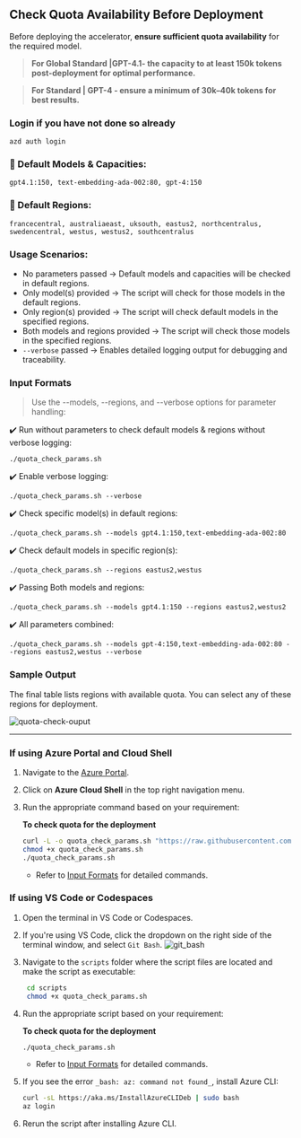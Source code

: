 ## Check Quota Availability Before Deployment

Before deploying the accelerator, **ensure sufficient quota availability** for the required model.

> **For Global Standard |GPT-4.1- the capacity to at least 150k tokens post-deployment for optimal performance.**

> **For Standard | GPT-4 - ensure a minimum of 30k–40k tokens for best results.**

### Login if you have not done so already
```
azd auth login
```


### 📌 Default Models & Capacities:
```
gpt4.1:150, text-embedding-ada-002:80, gpt-4:150
```
### 📌 Default Regions:
```
francecentral, australiaeast, uksouth, eastus2, northcentralus, swedencentral, westus, westus2, southcentralus
```
### Usage Scenarios:
- No parameters passed → Default models and capacities will be checked in default regions.
- Only model(s) provided → The script will check for those models in the default regions.
- Only region(s) provided → The script will check default models in the specified regions.
- Both models and regions provided → The script will check those models in the specified regions.
- `--verbose` passed → Enables detailed logging output for debugging and traceability.
  
### **Input Formats**
> Use the --models, --regions, and --verbose options for parameter handling:

✔️ Run without parameters to check default models & regions without verbose logging:
   ```
  ./quota_check_params.sh
   ```
✔️ Enable verbose logging:
   ```
  ./quota_check_params.sh --verbose
   ```
✔️ Check specific model(s) in default regions:
  ```
  ./quota_check_params.sh --models gpt4.1:150,text-embedding-ada-002:80
  ```
✔️ Check default models in specific region(s):
  ```
./quota_check_params.sh --regions eastus2,westus
  ```
✔️ Passing Both models and regions:  
  ```
  ./quota_check_params.sh --models gpt4.1:150 --regions eastus2,westus2
  ```
✔️ All parameters combined:
  ```
 ./quota_check_params.sh --models gpt-4:150,text-embedding-ada-002:80 --regions eastus2,westus --verbose
  ```

### **Sample Output**
The final table lists regions with available quota. You can select any of these regions for deployment.

![quota-check-ouput](images/quota-check-output.png)

---
### **If using Azure Portal and Cloud Shell**

1. Navigate to the [Azure Portal](https://portal.azure.com).
2. Click on **Azure Cloud Shell** in the top right navigation menu.
3. Run the appropriate command based on your requirement:  

   **To check quota for the deployment**  

    ```sh
    curl -L -o quota_check_params.sh "https://raw.githubusercontent.com/microsoft/document-generation-solution-accelerator/main/scripts/quota_check_params.sh"
    chmod +x quota_check_params.sh
    ./quota_check_params.sh
    ```
    - Refer to [Input Formats](#input-formats) for detailed commands.
      
### **If using VS Code or Codespaces**
1. Open the terminal in VS Code or Codespaces.
2. If you're using VS Code, click the dropdown on the right side of the terminal window, and select `Git Bash`.
   ![git_bash](images/git_bash.png)
3. Navigate to the `scripts` folder where the script files are located and make the script as executable:
   ```sh
    cd scripts
    chmod +x quota_check_params.sh
    ```
4. Run the appropriate script based on your requirement:  

   **To check quota for the deployment**  

    ```sh
    ./quota_check_params.sh
    ```
   - Refer to [Input Formats](#input-formats) for detailed commands.

5. If you see the error `_bash: az: command not found_`, install Azure CLI:  

    ```sh
    curl -sL https://aka.ms/InstallAzureCLIDeb | sudo bash
    az login
    ```
6. Rerun the script after installing Azure CLI.
